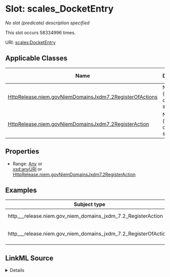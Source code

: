 

# Slot: scales_DocketEntry


_No slot (predicate) description specified_






This slot occurs 58334996 times.


URI: [scales:DocketEntry](http://schemas.scales-okn.org/rdf/scales#DocketEntry)



<!-- no inheritance hierarchy -->





## Applicable Classes

| Name | Description | Modifies Slot |
| --- | --- | --- |
| [HttpRelease.niem.govNiemDomainsJxdm7.2RegisterOfActions](../classes/HttpRelease.niem.govNiemDomainsJxdm7.2RegisterOfActions.md) | No class (type) description specified |  yes  |
| [HttpRelease.niem.govNiemDomainsJxdm7.2RegisterAction](../classes/HttpRelease.niem.govNiemDomainsJxdm7.2RegisterAction.md) | No class (type) description specified |  yes  |







## Properties

* Range: [Any](../classes/Any.md)&nbsp;or&nbsp;<br />[xsd:anyURI](http://www.w3.org/2001/XMLSchema#anyURI)&nbsp;or&nbsp;<br />[HttpRelease.niem.govNiemDomainsJxdm7.2RegisterAction](../classes/HttpRelease.niem.govNiemDomainsJxdm7.2RegisterAction.md)






## Examples

| Subject type | Object type | Example subject | Example object | Occurrences |
| --- | --- | --- | --- | --- |
| http___release.niem.gov_niem_domains_jxdm_7.2_RegisterAction | uri | scales:/DocketTable/akd;;1:16-cr-00001 | scales:/DocketEntry/akd;;1:16-cr-00001_de0 | 30414852 |
| http___release.niem.gov_niem_domains_jxdm_7.2_RegisterOfActions | http___release.niem.gov_niem_domains_jxdm_7.2_RegisterAction | scales:DocketTable/ga-clayton-magistrate-civil;;0:00-cm-00001 | scales:DocketEntry/ga-clayton-magistrate-civil;;0:00-cm-00001_de0 | 27920144 |




## LinkML Source

<details>

```yaml
name: scales_DocketEntry
annotations:
  count:
    tag: count
    value: 58334996
description: No slot (predicate) description specified
examples:
- object:
    example_object: scales:/DocketEntry/akd;;1:16-cr-00001_de0
    example_object_type: uri
    example_predicate: scales:DocketEntry
    example_subject: scales:/DocketTable/akd;;1:16-cr-00001
    example_subject_type: http___release.niem.gov_niem_domains_jxdm_7.2_RegisterAction
- object:
    example_object: scales:DocketEntry/ga-clayton-magistrate-civil;;0:00-cm-00001_de0
    example_object_type: http___release.niem.gov_niem_domains_jxdm_7.2_RegisterAction
    example_predicate: scales:DocketEntry
    example_subject: scales:DocketTable/ga-clayton-magistrate-civil;;0:00-cm-00001
    example_subject_type: http___release.niem.gov_niem_domains_jxdm_7.2_RegisterOfActions
from_schema: scales-kg
rank: 1000
slot_uri: scales:DocketEntry
alias: scales_DocketEntry
domain_of:
- http___release.niem.gov_niem_domains_jxdm_7.2_RegisterAction
- http___release.niem.gov_niem_domains_jxdm_7.2_RegisterOfActions
range: Any
any_of:
- range: uri
- range: http___release.niem.gov_niem_domains_jxdm_7.2_RegisterAction

```
</details>
